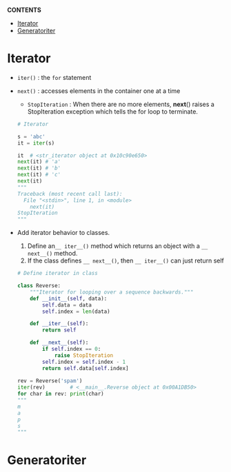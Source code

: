 **CONTENTS**
- [Iterator](#iterator)
- [Generatoriter](#generatoriter)
  
# Iterator
  - ```iter()``` : the ```for``` statement
  - ```next()``` : accesses elements in the container one at a time
      - ```StopIteration``` : When there are no more elements, __next__() raises a StopIteration exception which tells the for loop to terminate.

    ```python
    # Iterator

    s = 'abc'
    it = iter(s)

    it  # <str_iterator object at 0x10c90e650>
    next(it) # 'a'
    next(it) # 'b'
    next(it) # 'c'
    next(it) 
    """
    Traceback (most recent call last):
      File "<stdin>", line 1, in <module>
        next(it)
    StopIteration
    """
    ```
- Add iterator behavior to classes.
    1. Define an```__ iter__()``` method which returns an object with a ```__ next__()``` method. 
    2. If the class defines ```__ next__()```, then ```__ iter__()``` can just return self
    ```python
    # Define iterator in class

    class Reverse:
        """Iterator for looping over a sequence backwards."""
        def __init__(self, data):
            self.data = data
            self.index = len(data)

        def __iter__(self):
            return self

        def __next__(self):
            if self.index == 0:
                raise StopIteration
            self.index = self.index - 1
            return self.data[self.index]
        
    rev = Reverse('spam')
    iter(rev)        # <__main__.Reverse object at 0x00A1DB50>
    for char in rev: print(char)
    """
    m
    a
    p
    s
    """
    ```


# Generatoriter
